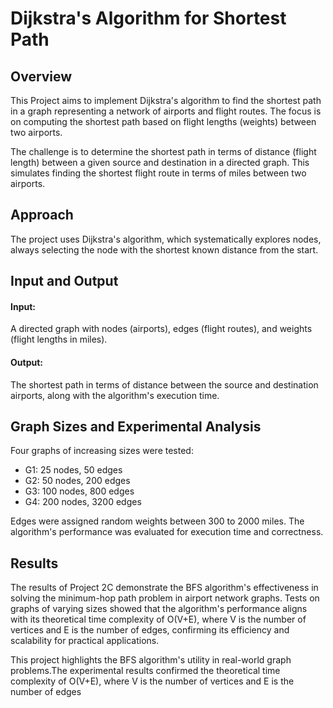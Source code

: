 # Dijkstra's Algorithm for Shortest Path

## Overview

This Project aims to implement Dijkstra's algorithm to find the shortest path in a graph representing a network of airports and flight routes. The focus is on computing the shortest path based on flight lengths (weights) between two airports.

The challenge is to determine the shortest path in terms of distance (flight length) between a given source and destination in a directed graph. This simulates finding the shortest flight route in terms of miles between two airports.

## Approach

The project uses Dijkstra's algorithm, which systematically explores nodes, always selecting the node with the shortest known distance from the start.

## Input and Output

#### Input: 

A directed graph with nodes (airports), edges (flight routes), and weights (flight lengths in miles).

#### Output: 

The shortest path in terms of distance between the source and destination airports, along with the algorithm's execution time.

## Graph Sizes and Experimental Analysis

Four graphs of increasing sizes were tested:

- G1: 25 nodes, 50 edges
- G2: 50 nodes, 200 edges
- G3: 100 nodes, 800 edges
- G4: 200 nodes, 3200 edges
  
Edges were assigned random weights between 300 to 2000 miles. The algorithm's performance was evaluated for execution time and correctness.

## Results

The results of Project 2C demonstrate the BFS algorithm's effectiveness in solving the minimum-hop path problem in airport network graphs. Tests on graphs of varying sizes showed that the algorithm's performance aligns with its theoretical time complexity of O(V+E), where V is the number of vertices and E is the number of edges, confirming its efficiency and scalability for practical applications. 

This project highlights the BFS algorithm's utility in real-world graph problems.The experimental results confirmed the theoretical time complexity of O(V+E), where V is the number of vertices and E is the number of edges
